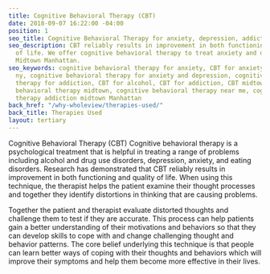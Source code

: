 ```yaml
---
title: Cognitive Behavioral Therapy (CBT)
date: 2018-09-07 16:22:00 -04:00
position: 1
seo_title: Cognitive Behavioral Therapy for anxiety, depression, addiction NYC
seo_description: CBT reliably results in improvement in both functioning and quality
  of life. We offer cognitive behavioral therapy to treat anxiety and depression in
  Midtown Manhattan.
seo_keywords: cognitive behavioral therapy for anxiety, CBT for anxiety and depression
  ny, cognitive behavioral therapy for anxiety and depression, cognitive behavioral
  therapy for addiction, CBT for alcohol, CBT for addiction, CBT midtown, cognitive
  behavioral therapy midtown, cognitive behavioral therapy near me, cognitive behavioral
  therapy addiction midtown Manhattan
back_href: "/why-wholeview/therapies-used/"
back_title: Therapies Used
layout: tertiary
---
```


Cognitive Behavioral Therapy (CBT) Cognitive behavioral therapy is a psychological treatment that is helpful in treating a range of problems including alcohol and drug use disorders, depression, anxiety, and eating disorders.  Research has demonstrated that CBT reliably results in improvement in both functioning and quality of life.  When using this technique, the therapist helps the patient examine their thought processes and together they identify distortions in thinking that are causing problems.

Together the patient and therapist evaluate distorted thoughts and challenge them to test if they are accurate.  This process can help patients gain a better understanding of their motivations and behaviors so that they can develop skills to cope with and change challenging thought and behavior patterns.  The core belief underlying this technique is that people can learn better ways of coping with their thoughts and behaviors which will improve their symptoms and help them become more effective in their lives.
